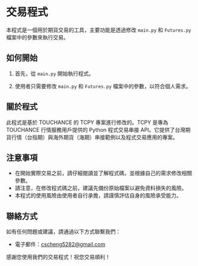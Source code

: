 # 交易程式

本程式是一個用於期貨交易的工具，主要功能是透過修改 `main.py` 和 `Futures.py` 檔案中的參數來執行交易。

## 如何開始

1. 首先，從 `main.py` 開始執行程式。

2. 使用者只需要修改 `main.py` 和 `Futures.py` 檔案中的參數，以符合個人需求。

## 關於程式

此程式是基於 TOUCHANCE 的 TCPY 專案進行修改的。TCPY 是專為 TOUCHANCE 行情服務用戶提供的 Python 程式交易串接 API。它提供了台灣期貨行情（台指期）與海外期貨（海期）串接範例以及程式交易應用的專案。

## 注意事項

- 在開始實際交易之前，請仔細閱讀並了解程式碼，並根據自己的需求修改相關參數。
- 請注意，在修改程式碼之前，建議先備份原始檔案以避免資料損失的風險。
- 本程式的使用風險由使用者自行承擔，請謹慎評估自身的風險承受能力。

## 聯絡方式

如有任何問題或建議，請通過以下方式聯繫我們：

- 電子郵件：cscheng5282@gmail.com

感謝您使用我們的交易程式！祝您交易順利！